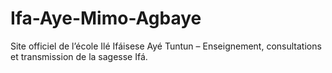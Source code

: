 # Ifa-Aye-Mimo-Agbaye
Site officiel de l’école Ilé Ifáisese Ayé Tuntun – Enseignement, consultations et transmission de la sagesse Ifá.
